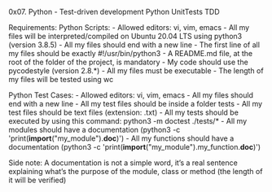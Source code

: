 0x07. Python - Test-driven development
Python
UnitTests
TDD


Requirements:
Python Scripts:
	- Allowed editors: vi, vim, emacs
	- All my files will be interpreted/compiled on Ubuntu 20.04 LTS using python3 (version 3.8.5)
	- All my files should end with a new line
	- The first line of all my files should be exactly #!/usr/bin/python3
	- A README.md file, at the root of the folder of the project, is mandatory
	- My code should use the pycodestyle (version 2.8.*)
	- All my files must be executable
	- The length of my files will be tested using wc

Python Test Cases:
	- Allowed editors: vi, vim, emacs
	- All my files should end with a new line
	- All my test files should be inside a folder tests
	- All my test files should be text files (extension: .txt)
	- All my tests should be executed by using this command: python3 -m doctest ./tests/*
	- All my modules should have a documentation (python3 -c 'print(__import__("my_module").__doc__)')
	- All my functions should have a documentation (python3 -c 'print(__import__("my_module").my_function.__doc__)')

Side note:
	A documentation is not a simple word, it’s a real sentence explaining what’s the purpose of the module, class or method (the length of it will be verified)
